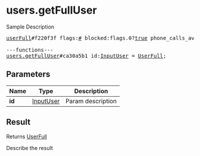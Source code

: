 # users.getFullUser

Sample Description

<pre>
<a href="../constructor/userFull">userFull</a>#f220f3f flags:<a href="../type/#.md">#</a> blocked:flags.0?<a href="../type/true.md">true</a> phone_calls_available:flags.4?<a href="../type/true.md">true</a> phone_calls_private:flags.5?<a href="../type/true.md">true</a> user:<a href="../type/User.md">User</a> about:flags.1?<a href="../type/string.md">string</a> link:<a href="../type/contacts.Link.md">contacts.Link</a> profile_photo:flags.2?<a href="../type/Photo.md">Photo</a> notify_settings:<a href="../type/PeerNotifySettings.md">PeerNotifySettings</a> bot_info:flags.3?<a href="../type/BotInfo.md">BotInfo</a> common_chats_count:<a href="../type/int.md">int</a> = <a href="../type/UserFull.md">UserFull</a>;

---functions---
<a href="../method/users.getFullUser.md">users.getFullUser</a>#ca30a5b1 id:<a href="../type/InputUser.md">InputUser</a> = <a href="../type/UserFull.md">UserFull</a>;
</pre>

## Parameters

| Name | Type | Description |
|------|:----:|-------------|
| **id** | <a href="../type/InputUser.md">InputUser</a> | Param description |

## Result

Returns <a href="../type/UserFull.md">UserFull</a>

Describe the result

